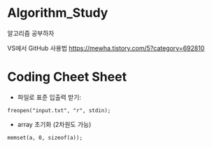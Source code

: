 # Algorithm_Study
알고리즘 공부하자

VS에서 GitHub 사용법
https://mewha.tistory.com/5?category=692810

# Coding Cheet Sheet

* 파일로 표준 입출력 받기: 
<pre><code>freopen("input.txt", "r", stdin);</code></pre>
* array 초기화 (2차원도 가능)
<pre><code>memset(a, 0, sizeof(a));</code></pre>
